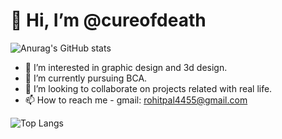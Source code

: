 # 👋 Hi, I’m @cureofdeath

![Anurag's GitHub stats](https://github-readme-stats.vercel.app/api?username=cureofdeath&show_icons=true&theme=tokyonight)
[](https://github.com/anuraghazra/github-readme-stats)

- 👀 I’m interested in graphic design and 3d design.
- 🌱 I’m currently pursuing BCA.
- 💞️ I’m looking to collaborate on projects related with real life.
- 📫 How to reach me - gmail: rohitpal4455@gmail.com

<!---
cureofdeath/cureofdeath is a ✨ special ✨ repository because its `README.md` (this file) appears on your GitHub profile.
You can click the Preview link to take a look at your changes.
--->
![Top Langs](https://github-readme-stats.vercel.app/api/top-langs/?username=cureofdeath&layout=compact&theme=tokyonight)
[](trophy(https://github-profile-trophy.vercel.app/?username=cureofdeath&theme=onedark&row=1)(https://github.com/ryo-ma/github-profile-trophy))

